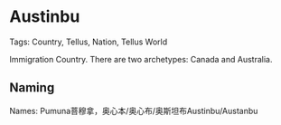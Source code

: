 # Austinbu

Tags: Country, Tellus, Nation, Tellus World

Immigration Country.
There are two archetypes: Canada and Australia.

## Naming

Names: Pumuna菩穆拿，奥心本/奥心布/奥斯坦布Austinbu/Austanbu

